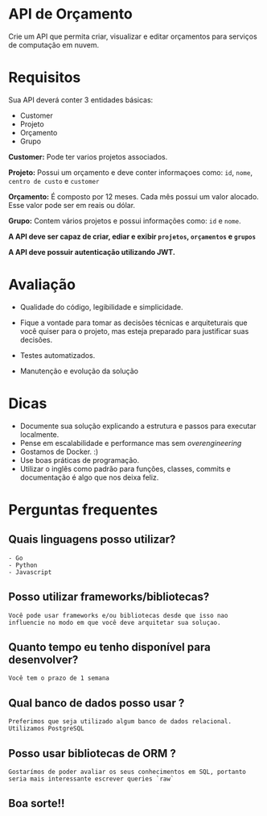 # API de Orçamento
Crie um API que permita criar, visualizar e editar orçamentos para serviços de computação em nuvem.

# Requisitos

Sua API deverá conter 3 entidades básicas:

  - Customer
  - Projeto
  - Orçamento
  - Grupo

**Customer:** Pode ter varios projetos associados.

**Projeto:** Possui um orçamento e deve conter informaçoes como: `id`, `nome`, `centro de custo` e `customer`

**Orçamento:** É composto por 12 meses. Cada mês possui um valor alocado. Esse valor pode ser em reais ou dólar.

**Grupo:** Contem vários projetos e possui informações como: `id` e `nome`.

**A API deve ser capaz de criar, ediar e exibir `projetos`, `orçamentos` e `grupos`**

**A API deve possuir autenticação utilizando JWT.**


# Avaliação

- Qualidade do código, legibilidade e simplicidade.

- Fique a vontade para tomar as decisões técnicas e arquiteturais que você quiser para o projeto, mas esteja preparado para justificar suas decisões.

- Testes automatizados.

- Manutenção e evolução da solução



# Dicas
- Documente sua solução explicando a estrutura e passos para executar localmente.
- Pense em escalabilidade e performance mas sem _overengineering_
- Gostamos de Docker. :)
- Use boas práticas de programação.
- Utilizar o inglês como padrão para funções, classes, commits e documentação é algo que nos deixa feliz.


# Perguntas frequentes

## Quais linguagens posso utilizar?

    - Go
    - Python
    - Javascript


## Posso utilizar frameworks/bibliotecas?

    Você pode usar frameworks e/ou bibliotecas desde que isso nao influencie no modo em que você deve arquitetar sua soluçao.

## Quanto tempo eu tenho disponível para desenvolver?

    Você tem o prazo de 1 semana

## Qual banco de dados posso usar ?

    Preferimos que seja utilizado algum banco de dados relacional. Utilizamos PostgreSQL

## Posso usar bibliotecas de ORM ?
    Gostarímos de poder avaliar os seus conhecimentos em SQL, portanto seria mais interessante escrever queries `raw`


## Boa sorte!!